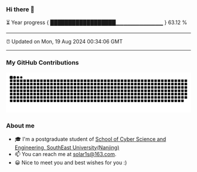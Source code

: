 ### Hi there 👋

⏳ Year progress { ██████████████████▁▁▁▁▁▁▁▁▁▁▁▁ } 63.12 %

---

⏰ Updated on Mon, 19 Aug 2024 00:34:06 GMT

---
### My GitHub Contributions    

![](https://raw.githubusercontent.com/chenzongyao200127/chenzongyao200127/main/assets/github-contribution-grid-snake.svg)          

### About me   

- 🎓 I'm a postgraduate student of [School of Cyber Science and Engineering, SouthEast University(Nanjing)](https://www.seu.edu.cn/)
- 📫 You can reach me at [solar1s@163.com](mailto:solar1s@163.com).
- 😀 Nice to meet you and best wishes for you :)  


